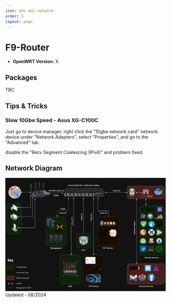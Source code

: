 ```yaml
---
icon: mdi mdi-network
order: 5
layout: page
---
```


# F9-Router
- **OpenWRT Version:** X

## Packages
TBC

## Tips & Tricks
### Slow 10Gbe Speed - Asus XG-C100C
Just go to device manager, right click the "10gbe network card" network device under "Network Adapters", select "Properties", and go to the "Advanced" tab.

disable the "Recv Segment Coalescing (IPv4)" and problem fixed.

## Network Diagram
![network_diagram.png](/assets/img/old/network_diagram.png)
Updated - 08/2024
